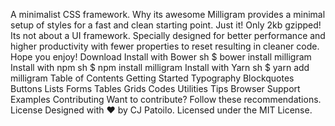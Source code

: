 A minimalist CSS framework. Why its awesome Milligram provides a minimal setup of styles for a fast and clean starting point. Just it! Only 2kb gzipped! Its not about a UI framework. Specially designed for better performance and higher productivity with fewer properties to reset resulting in cleaner code. Hope you enjoy! Download Install with Bower sh $ bower install milligram Install with npm sh $ npm install milligram Install with Yarn sh $ yarn add milligram Table of Contents Getting Started Typography Blockquotes Buttons Lists Forms Tables Grids Codes Utilities Tips Browser Support Examples Contributing Want to contribute? Follow these recommendations. License Designed with ♥ by CJ Patoilo. Licensed under the MIT License.